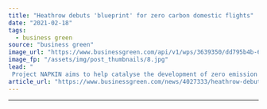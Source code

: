 ```yaml
---
title: "Heathrow debuts 'blueprint' for zero carbon domestic flights"
date: "2021-02-18"
tags: 
  - business green
source: "business green"
image_url: "https://www.businessgreen.com/api/v1/wps/3639350/dd795b4b-65cc-4cf8-a3f9-c52aa5a953bb/2/Heathrow-Airpot-terminal-2A-check-in-hall-2-185x114.jpg"
image_fp: "/assets/img/post_thumbnails/8.jpg"
lead: "
 Project NAPKIN aims to help catalyse the development of zero emission flight technologies ..."
article_url: "https://www.businessgreen.com/news/4027333/heathrow-debuts-blueprint-zero-carbon-domestic-flights"
---
```


---
